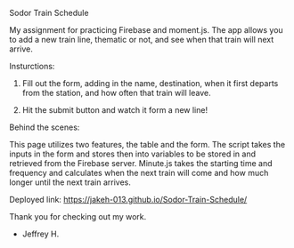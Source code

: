 Sodor Train Schedule

My assignment for practicing Firebase and moment.js. The app allows you to add a new train line, thematic or not, and see when that train will next arrive. 

Insturctions:

1) Fill out the form, adding in the name, destination, when it first departs from the station, and how often that train will leave.

2) Hit the submit button and watch it form a new line!


Behind the scenes:

This page utilizes two features, the table and the form. The script takes the inputs in the form and stores then into variables to be stored in and retrieved from the Firebase server. Minute.js takes the starting time and frequency and calculates when the next train will come and how much longer until the next train arrives.

Deployed link: https://jakeh-013.github.io/Sodor-Train-Schedule/    

Thank you for checking out my work.

- Jeffrey H.